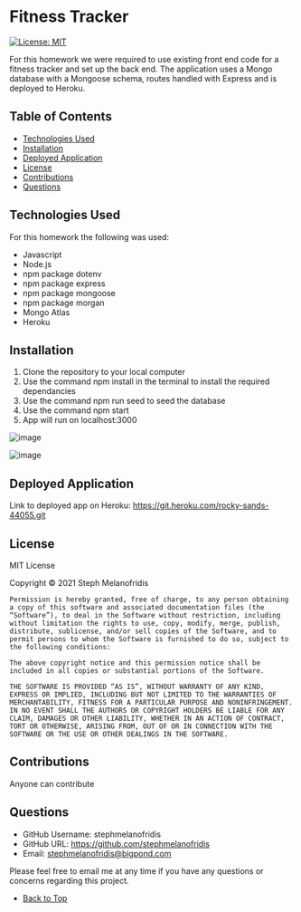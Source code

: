 # Fitness Tracker
[![License: MIT](https://img.shields.io/badge/License-MIT-yellow.svg)](https://opensource.org/licenses/MIT)

For this homework we were required to use existing front end code for a fitness tracker and set up the back end. The application uses a Mongo database with a Mongoose schema, routes handled with Express and is deployed to Heroku. 

## Table of Contents
- [Technologies Used](#technologies-used)
- [Installation](#installation)
- [Deployed Application](#deployed-application)
- [License](#license)
- [Contributions](#contributions)
- [Questions](#questions)

## Technologies Used
For this homework the following was used:

* Javascript
* Node.js
* npm package dotenv
* npm package express
* npm package mongoose
* npm package morgan
* Mongo Atlas
* Heroku

## Installation

1. Clone the repository to your local computer
2. Use the command npm install in the terminal to install the required dependancies
3. Use the command npm run seed to seed the database
4. Use the command npm start
5. App will run on localhost:3000

![image](https://user-images.githubusercontent.com/82196946/135805905-17b6235b-ba15-40a1-8b08-79c6411894d1.png)

![image](https://user-images.githubusercontent.com/82196946/135805977-4ada0bfc-f60d-4342-91ef-8b3cc82f90bb.png)

## Deployed Application
Link to deployed app on Heroku: https://git.heroku.com/rocky-sands-44055.git
## License

MIT License

Copyright © 2021 Steph Melanofridis
                
    Permission is hereby granted, free of charge, to any person obtaining a copy of this software and associated documentation files (the “Software”), to deal in the Software without restriction, including without limitation the rights to use, copy, modify, merge, publish, distribute, sublicense, and/or sell copies of the Software, and to permit persons to whom the Software is furnished to do so, subject to the following conditions:
                
    The above copyright notice and this permission notice shall be included in all copies or substantial portions of the Software.
                
    THE SOFTWARE IS PROVIDED “AS IS”, WITHOUT WARRANTY OF ANY KIND, EXPRESS OR IMPLIED, INCLUDING BUT NOT LIMITED TO THE WARRANTIES OF MERCHANTABILITY, FITNESS FOR A PARTICULAR PURPOSE AND NONINFRINGEMENT. IN NO EVENT SHALL THE AUTHORS OR COPYRIGHT HOLDERS BE LIABLE FOR ANY CLAIM, DAMAGES OR OTHER LIABILITY, WHETHER IN AN ACTION OF CONTRACT, TORT OR OTHERWISE, ARISING FROM, OUT OF OR IN CONNECTION WITH THE SOFTWARE OR THE USE OR OTHER DEALINGS IN THE SOFTWARE.

## Contributions

Anyone can contribute

## Questions

* GitHub Username: stephmelanofridis
* GitHub URL: https://github.com/stephmelanofridis
* Email: stephmelanofridis@bigpond.com
    
Please feel free to email me at any time if you have any questions or concerns regarding this project.

- [Back to Top](#table-of-contents) 
    